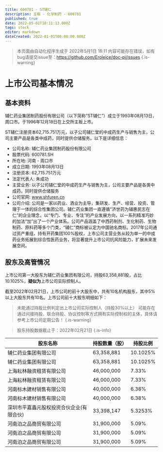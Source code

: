 ```yaml
---
title: 600781 - ST辅仁
description: 主板 - 化学制药 - 600781
published: true
date: 2022-05-01T18:11:13.000Z
tags: stock
editor: markdown
dateCreated: 2022-01-01T00:00:00.000Z
---
```


> 本页面由自动化程序生成于 2022年5月1日 18:11
> 内容可能存在错误，如有bug请提交issue至：https://github.com/Eroleice/doc-pi/issues
{.is-warning}

# 上市公司基本情况

## 基本资料

辅仁药业集团制药股份有限公司（以下简称“ST辅仁”）成立于1993年08月13日，周口市。于1996年12月18日在上交所主板上市。

ST辅仁注册资本62,715.751万元，以子公司辅仁堂的中成药生产与销售为主，公司主要产品是各类中成药，同时提供仓储服务。以下是详细信息：

- 公司名称: 辅仁药业集团制药股份有限公司
- 股票代码: 600781.SH
- 所在地: 河南 - 周口市
- 成立日期: 1993年08月13日
- 注册资本: 62,715.751万元
- 法定代表人: 朱成功
- 主营业务: 以子公司辅仁堂的中成药生产与销售为主，公司主要产品是各类中成药，同时提供仓储服务
- 公司官网: www.shfuren.cn
- 公司介绍: 公司是一家以药业、酒业为主导，集研发、生产、经营、投资、管理于一体的综合性集团公司。辅仁药业集团一直遵循“济世药为辅惠民志在仁”的企业理念，以“专门、专业、专注”的产业发展方向，以一系列精准巧妙的加法“加”出了一个产业体系。公司产品涵盖了中西药制剂、生化制药、生物制药、原料药等多个门类，“辅仁”商标被认定为中国驰名商标。2017年公司通过资产重组，持有开药集团100%股权，上市公司主营业务从较为单一的中成药业务拓展到综合性医药业务，将显著提升上市公司抗风险能力，扩展未来发展空间。


## 股东及高管情况

上市公司第一大股东为辅仁药业集团有限公司，持股63,358,881股，占比10.1025%，**疑似为**上市公司实际控制人。

截至2022年02月21日，上市公司的前十大股东中，共有10名机构股东，其中5%以上大股东共有10名。上市公司前十大股东明细如下：

> 未能通过持股比例判定出上市公司实际控制人（持股30%以上）
> 可能存在通过间接持股、联合持股、协议控制等方式拥有实际控制权的主体，具体请参考上市公司定期公告！
{.is-warning}

> 股东持股数据截止于：2022年02月21日
{.is-info}

| 股东名称 | 持股数量（股） | 持股比例 |
| --- | --- | --- |
| 辅仁药业集团有限公司 | 63,358,881 | 10.1025% |
| 辅仁药业集团有限公司 | 63,358,881 | 10.1025% |
| 上海耘林融资租赁有限公司 | 46,000,000 | 7.33% |
| 上海耘林融资租赁有限公司 | 46,000,000 | 7.33% |
| 河南标木建材销售有限公司 | 40,000,000 | 6.38% |
| 河南标木建材销售有限公司 | 40,000,000 | 6.38% |
| 深圳市平嘉鑫元股权投资合伙企业(有限合伙) | 33,398,147 | 5.3253% |
| 河南泊之品商贸有限公司 | 31,900,000 | 5.09% |
| 河南泊之品商贸有限公司 | 31,900,000 | 5.09% |
| 河南泊之品商贸有限公司 | 31,900,000 | 5.09% |




